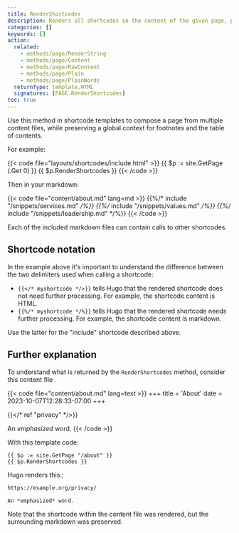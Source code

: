 ```yaml
---
title: RenderShortcodes
description: Renders all shortcodes in the content of the given page, preserving the surrounding markup.
categories: []
keywords: []
action:
  related:
    - methods/page/RenderString
    - methods/page/Content
    - methods/page/RawContent
    - methods/page/Plain
    - methods/page/PlainWords
  returnType: template.HTML
  signatures: [PAGE.RenderShortcodes]
toc: true
---
```


Use this method in shortcode templates to compose a page from multiple content files, while preserving a global context for footnotes and the table of contents.

For example:

{{< code file="layouts/shortcodes/include.html" >}}
{{ $p := site.GetPage (.Get 0) }}
{{ $p.RenderShortcodes }}
{{< /code >}}

Then in your markdown:

{{< code file="content/about.md" lang=md >}}
{{%/* include "/snippets/services.md" */%}}
{{%/* include "/snippets/values.md" */%}}
{{%/* include "/snippets/leadership.md" */%}}
{{< /code >}}

Each of the included markdown files can contain calls to other shortcodes.

## Shortcode notation

In the example above it's important to understand the difference between the two delimiters used when calling a shortcode:

- `{{</* myshortcode */>}}` tells Hugo that the rendered shortcode does not need further processing. For example, the shortcode content is HTML.
- `{{%/* myshortcode */%}}` tells Hugo that the rendered shortcode needs further processing. For example, the shortcode content is markdown.

Use the latter for the "include" shortcode described above.

## Further explanation

To understand what is returned by the `RenderShortcodes` method, consider this content file

{{< code file="content/about.md" lang=text >}}
+++
title = 'About'
date = 2023-10-07T12:28:33-07:00
+++

{{</* ref "privacy" */>}}

An *emphasized* word.
{{< /code >}}

With this template code:

```go-html-template
{{ $p := site.GetPage "/about" }}
{{ $p.RenderShortcodes }}
```

Hugo renders this:;

```html
https://example.org/privacy/

An *emphasized* word.
```

Note that the shortcode within the content file was rendered, but the surrounding markdown was preserved.
